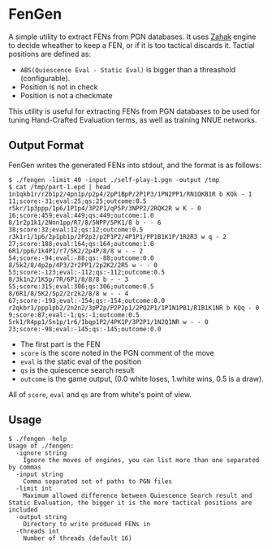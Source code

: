 # FenGen

A simple utility to extract FENs from PGN databases. It uses
[Zahak](https://github.com/amanjpro/zahak) engine to decide wheather to keep a
FEN, or if it is too tactical discards it. Tactial positions are defined as:

- `ABS(Quiescence Eval - Static Eval)` is bigger than a threashold (configurable).
- Position is not in check
- Position is not a checkmate

This utility is useful for extracting FENs from PGN databases to be used for
tuning Hand-Crafted Evaluation terms, as well as training NNUE networks.

## Output Format

FenGen writes the generated FENs into stdout, and the format is as follows:

```
$ ./fengen -limit 40 -input ./self-play-1.pgn -output /tmp
$ cat /tmp/part-1.epd | head
1n1qkb1r/r2b1p2/4pn1p/p2p4/2pP1BpP/2P1P3/1PN2PP1/RN1QKB1R b KQk - 1 11;score:-31;eval:25;qs:25;outcome:0.5
r5kr/1p3ppp/1p6/1P1p4/3P2P1/qP5P/3NPP2/2RQK2R w K - 0 16;score:459;eval:449;qs:449;outcome:1.0
8/1r2p1k1/2Nnn1pp/R7/8/5NPP/5PK1/8 b - - 6 38;score:32;eval:12;qs:12;outcome:0.5
r3k1r1/1p6/2p1pb1p/2P2p2/p2P1P2/4P1P1/PP1B1K1P/1R2R3 w q - 2 27;score:188;eval:164;qs:164;outcome:1.0
6R1/pp6/1k4P1/r7/5K2/2p4P/8/8 w - - 2 54;score:-94;eval:-88;qs:-88;outcome:0.0
8/5k2/8/4p2p/4P3/2r2PP1/2p2K2/2R5 w - - 0 53;score:-123;eval:-112;qs:-112;outcome:0.5
8/3k1n2/1K5p/7R/6P1/8/8/8 b - - 3 55;score:315;eval:306;qs:306;outcome:0.5
8/6R1/8/5K2/5p2/2r2k2/8/8 w - - 4 67;score:-193;eval:-154;qs:-154;outcome:0.0
r2qkbr1/ppp1pb2/2n2n2/3pP2p/P2P2p1/2PQ2P1/1P1N1PB1/R1B1K1NR b KQq - 0 9;score:87;eval:-1;qs:-1;outcome:0.5
5rk1/R4pp1/5n1p/1r6/1bqp1P2/4PK1P/3P2P1/1N2Q1NR w - - 0 23;score:-98;eval:-145;qs:-145;outcome:0.0
```

- The first part is the FEN
- `score` is the score noted in the PGN comment of the move
- `eval` is the static eval of the position
- `qs` is the quiescence search result
- `outcome` is the game output, (0.0 white loses, 1.white wins, 0.5 is a draw).

All of `score`, `eval` and `qs` are from white's point of view.

## Usage

```
$ ./fengen -help
Usage of ./fengen:
  -ignore string
    Ignore the moves of engines, you can list more than one separated by commas
  -input string
    Comma separated set of paths to PGN files
  -limit int
    Maximum allowed difference between Quiescence Search result and Static Evaluation, the bigger it is the more tactical positions are included
  -output string
    Directory to write produced FENs in
  -threads int
    Number of threads (default 16)
```
